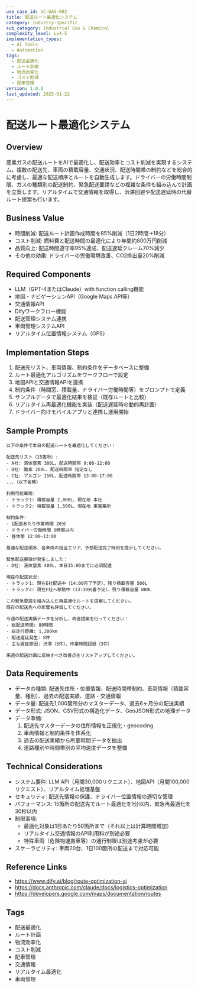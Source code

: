 ```yaml
---
use_case_id: UC-GAS-002
title: 配送ルート最適化システム
category: Industry-specific
sub_category: Industrial Gas & Chemical
complexity_level: Lv4-5
implementation_types:
  - AI Tools
  - Automation
tags:
  - 配送最適化
  - ルート計画
  - 物流効率化
  - コスト削減
  - 配車管理
version: 1.0.0
last_updated: 2025-01-22
---
```


# 配送ルート最適化システム

## Overview

産業ガスの配送ルートをAIで最適化し、配送効率とコスト削減を実現するシステム。複数の配送先、車両の積載容量、交通状況、配送時間帯の制約などを総合的に考慮し、最適な配送順序とルートを自動生成します。ドライバーの労働時間制限、ガスの種類別の配送制約、緊急配送要請などの複雑な条件も組み込んで計画を立案します。リアルタイムで交通情報を取得し、渋滞回避や配送遅延時の代替ルート提案も行います。

## Business Value

- 時間削減: 配送ルート計画作成時間を85%削減（1日2時間→18分）
- コスト削減: 燃料費と配送時間の最適化により年間約800万円削減
- 品質向上: 配送時間遵守率95%達成、配送遅延クレーム70%減少
- その他の効果: ドライバーの労働環境改善、CO2排出量20%削減

## Required Components

- LLM（GPT-4またはClaude）with function calling機能
- 地図・ナビゲーションAPI（Google Maps API等）
- 交通情報API
- Difyワークフロー機能
- 配送管理システム連携
- 車両管理システムAPI
- リアルタイム位置情報システム（GPS）

## Implementation Steps

1. 配送先リスト、車両情報、制約条件をデータベースに整備
2. ルート最適化アルゴリズムをワークフローで設定
3. 地図APIと交通情報APIを連携
4. 制約条件（時間窓、積載量、ドライバー労働時間等）をプロンプトで定義
5. サンプルデータで最適化結果を検証（既存ルートと比較）
6. リアルタイム再最適化機能を実装（配送遅延時の動的再計画）
7. ドライバー向けモバイルアプリと連携し運用開始

## Sample Prompts

```
以下の条件で本日の配送ルートを最適化してください：

配送先リスト（15箇所）:
- A社: 液体窒素 300L、配送時間帯 9:00-12:00
- B社: 酸素 200L、配送時間帯 指定なし
- C社: アルゴン 150L、配送時間帯 13:00-17:00
...（以下省略）

利用可能車両:
- トラック1: 積載容量 2,000L、現在地 本社
- トラック2: 積載容量 1,500L、現在地 東営業所

制約条件:
- 1配送あたり作業時間 20分
- ドライバー労働時間 8時間以内
- 昼休憩 12:00-13:00

最適な配送順序、各車両の担当エリア、予想配送完了時刻を提示してください。
```

```
緊急配送要請が発生しました：
- D社: 液体窒素 400L、本日15:00までに必須配達

現在の配送状況:
- トラック1: 現在E社配送中（14:00完了予定）、残り積載容量 500L
- トラック2: 現在F社へ移動中（13:30到着予定）、残り積載容量 800L

この緊急要請を組み込んだ再最適化ルートを提案してください。
既存の配送先への影響も評価してください。
```

```
今週の配送実績データを分析し、改善提案を行ってください：
- 総配送時間: 80時間
- 総走行距離: 1,200km
- 配送遅延発生: 8件
- 主な遅延原因: 渋滞（5件）、作業時間超過（3件）

来週の配送計画に反映すべき改善点をリストアップしてください。
```

## Data Requirements

- データの種類: 配送先住所・位置情報、配送時間帯制約、車両情報（積載容量、種別）、過去の配送実績、道路・交通情報
- データ量: 配送先1,000箇所分のマスターデータ、過去6ヶ月分の配送実績
- データ形式: JSON、CSV形式の構造化データ、GeoJSON形式の地理データ
- データ準備:
  1. 配送先マスターデータの住所情報を正規化・geocoding
  2. 車両情報と制約条件を体系化
  3. 過去の配送実績から所要時間データを抽出
  4. 道路種別や時間帯別の平均速度データを整備

## Technical Considerations

- システム要件: LLM API（月間30,000リクエスト）、地図API（月間100,000リクエスト）、リアルタイム処理基盤
- セキュリティ: 配送先情報の保護、ドライバー位置情報の適切な管理
- パフォーマンス: 15箇所の配送先でルート最適化を1分以内、緊急再最適化を30秒以内
- 制限事項:
  - 最適化対象は1日あたり50箇所まで（それ以上は計算時間増加）
  - リアルタイム交通情報のAPI利用料が別途必要
  - 特殊車両（危険物運搬車等）の通行制限は別途考慮が必要
- スケーラビリティ: 車両20台、1日100箇所の配送まで対応可能

## Reference Links

- https://www.dify.ai/blog/route-optimization-ai
- https://docs.anthropic.com/claude/docs/logistics-optimization
- https://developers.google.com/maps/documentation/routes

## Tags

- 配送最適化
- ルート計画
- 物流効率化
- コスト削減
- 配車管理
- 交通情報
- リアルタイム最適化
- 車両管理
